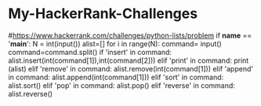# My-HackerRank-Challenges
#https://www.hackerrank.com/challenges/python-lists/problem
if __name__ == '__main__':
    N = int(input())
    alist=[]
    for i in range(N):
        command= input()
        command=command.split()
        if 'insert' in command:
            alist.insert(int(command[1]),int(command[2]))
        elif 'print' in command:
            print (alist)
        elif 'remove' in command:
            alist.remove(int(command[1]))
        elif 'append' in command:
            alist.append(int(command[1]))
        elif 'sort' in command:
            alist.sort()
        elif 'pop' in command:
            alist.pop()
        elif 'reverse' in command:
            alist.reverse()
